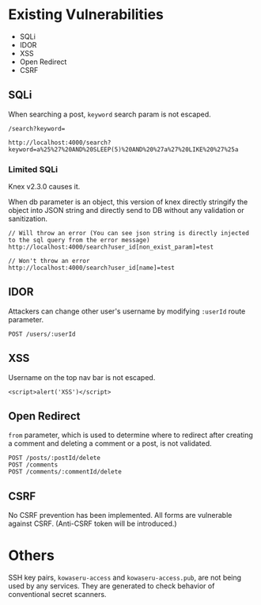 # Existing Vulnerabilities

- SQLi
- IDOR
- XSS
- Open Redirect
- CSRF

## SQLi

When searching a post, `keyword` search param is not escaped.

```
/search?keyword=
```

```
http://localhost:4000/search?keyword=a%25%27%20AND%20SLEEP(5)%20AND%20%27a%27%20LIKE%20%27%25a
```

### Limited SQLi

Knex v2.3.0 causes it.

When db parameter is an object, this version of knex directly stringify the object into JSON string and directly send to DB without any validation or sanitization.

```
// Will throw an error (You can see json string is directly injected to the sql query from the error message)
http://localhost:4000/search?user_id[non_exist_param]=test

// Won't throw an error
http://localhost:4000/search?user_id[name]=test
```

## IDOR

Attackers can change other user's username by modifying `:userId` route parameter.

```
POST /users/:userId
```

## XSS

Username on the top nav bar is not escaped.

```
<script>alert('XSS')</script>
```

## Open Redirect

`from` parameter, which is used to determine where to redirect after creating a comment and deleting a comment or a post, is not validated.

```
POST /posts/:postId/delete
POST /comments
POST /comments/:commentId/delete
```

## CSRF

No CSRF prevention has been implemented. All forms are vulnerable against CSRF. (Anti-CSRF token will be introduced.)

# Others

SSH key pairs, `kowaseru-access` and `kowaseru-access.pub`, are not being used by any services. They are generated to check behavior of conventional secret scanners.
